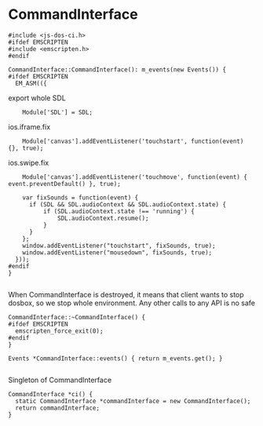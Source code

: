 



CommandInterface
=================================










  

```
#include <js-dos-ci.h>
#ifdef EMSCRIPTEN
#include <emscripten.h>
#endif

CommandInterface::CommandInterface(): m_events(new Events()) {
#ifdef EMSCRIPTEN
  EM_ASM(({

```







export whole SDL


  

```
    Module['SDL'] = SDL;

```







ios.iframe.fix


  

```
    Module['canvas'].addEventListener('touchstart', function(event) {}, true);

```







ios.swipe.fix


  

```
    Module['canvas'].addEventListener('touchmove', function(event) { event.preventDefault() }, true);

    var fixSounds = function(event) {
      if (SDL && SDL.audioContext && SDL.audioContext.state) {
          if (SDL.audioContext.state !== 'running') {
              SDL.audioContext.resume();
          }
      }
    };
    window.addEventListener("touchstart", fixSounds, true);
    window.addEventListener("mousedown", fixSounds, true);    
  }));
#endif
}


```







When CommandInterface is destroyed, it means
that client wants to stop dosbox, so we stop
whole environment. Any other calls to any API
is no safe


  

```
CommandInterface::~CommandInterface() {
#ifdef EMSCRIPTEN
  emscripten_force_exit(0);
#endif
}

Events *CommandInterface::events() { return m_events.get(); }


```







Singleton of CommandInterface


  

```
CommandInterface *ci() {
  static CommandInterface *commandInterface = new CommandInterface();
  return commandInterface;
}


```




